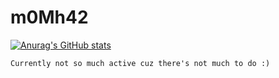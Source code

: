 # m0Mh42
[![Anurag's GitHub stats](https://github-readme-stats.vercel.app/api?username=m0Mh42&show_icons=true&theme=cobalt)](https://github.com/anuraghazra/github-readme-stats)

```Currently not so much active cuz there's not much to do :)```
